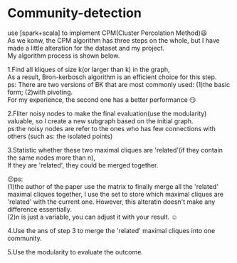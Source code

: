 # Community-detection
use [spark+scala] to implement CPM(Cluster Percolation Method):smiley:   
As we konw, the CPM algorithm has three steps on the whole, but I have made a little alteration for the dataset and my project.  
My algorithm process is shown below.   
  
1.Find all kliques of size k(or larger than k) in the graph,  
As a result, Bron-kerbosch algorithm is an efficient choice for this step.  
ps: There are two versions of BK that are most commonly used: (1)the basic form; (2)with pivoting.   
For my experience, the second one has a better performance :smirk:  
  
2.Fliter noisy nodes to make the final evaluation(use the modularity) valuable, so I create a new subgraph based on the initial graph.  
ps:the noisy nodes are refer to the ones who has few connections with others (such as: the isolated points)  

3.Statistic whether these two maximal cliques are 'related'(if they contain the same nodes more than n),  
If they are 'related', they could be merged together.

:confused:ps:  
(1)the author of the paper use the matrix to finally merge all the 'related' maximal cliques together, I use the set to store which
maximal cliques are 'related' with the current one. However, this alteratin doesn't make any difference essentially.  
(2)n is just a variable, you can adjust it with your result. :relaxed:   
 
4.Use the ans of step 3 to merge  the 'related' maximal cliques into one community.  

5.Use the modularity to evaluate the outcome.  



